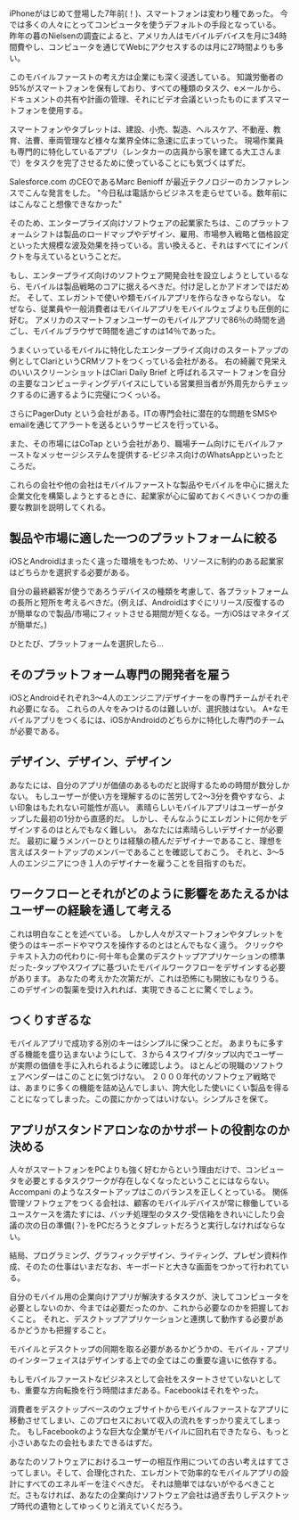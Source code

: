 ## 
iPhoneがはじめて登場した7年前(！)、スマートフォンは変わり種であった。
今では多くの人々にとってコンピュータを使うデフォルトの手段となっている。
昨年の暮のNielsenの調査によると、アメリカ人はモバイルデバイスを月に34時間費やし、コンピュータを通じてWebにアクセスするのは月に27時間よりも多い。

このモバイルファーストの考え方は企業にも深く浸透している。
知識労働者の95%がスマートフォンを保有しており、すべての種類のタスク、eメールから、ドキュメントの共有や計画の管理、それにビデオ会議といったものにまずスマートフォンを使用する。

スマートフォンやタブレットは、建設、小売、製造、ヘルスケア、不動産、教育、法曹、車両管理など様々な業界全体に急速に広まっていった。
現場作業員も専門的に特化しているアプリ（レンタカーの店員から家を建てる大工さんまで）をタスクを完了させるために使っていることにも気づくはずだ。

Salesforce.com のCEOであるMarc Benioff が最近テクノロジーのカンファレンスでこんな発言をした。
"今日私は電話からビジネスを走らせている。数年前にはこんなこと想像できなかった"

そのため、エンタープライズ向けソフトウェアの起業家たちは、このプラットフォームシフトは製品のロードマップやデザイン、雇用、市場参入戦略と価格設定といった大規模な波及効果を持っている。言い換えると、それはすべてにインパクトを与えているということだ。


もし、エンタープライズ向けのソフトウェア開発会社を設立しようとしているなら、モバイルは製品戦略のコアに据えるべきだ。付け足しとかアドオンではだめだ。
そして、エレガントで使いや類モバイルアプリを作らなきゃならない。
なぜなら、従業員や一般消費者はモバイルアプリをモバイルウェブよりも圧倒的に好む。
アメリカのスマートフォンユーザーのモバイルアプリで86％の時間を過ごし、モバイルブラウザで時間を過ごすのは14％であった。

うまくいっているモバイルに特化したエンタープライズ向けのスタートアップの例としてClariというCRMソフトをつくっている会社がある。
右の綺麗で見栄えのいいスクリーンショットはClari Daily Brief と呼ばれるスマートフォンを自分の主要なコンピューティングデバイスにしている営業担当者が外周先からチェックするのに適するように完璧につくっいる。

さらにPagerDuty という会社がある。ITの専門会社に潜在的な問題をSMSやemailを通じてアラートを送るというサービスを行っている。

また、その市場にはCoTap という会社があり、職場チーム向けにモバイルファーストなメッセージシステムを提供する-ビジネス向けのWhatsAppといったところだ。

これらの会社や他の会社はモバイルファーストな製品やモバイルを中心に据えた企業文化を構築しようとするときに、起業家が心に留めておくべきいくつかの重要な教訓を説明してくれる。

## 製品や市場に適した一つのプラットフォームに絞る
iOSとAndroidはまったく違った環境をもつため、リソースに制約のある起業家はどちらかを選択する必要がある。

自分の最終顧客が使うであろうデバイスの種類を考慮して、各プラットフォームの長所と短所を考えるべきだ。(例えば、Androidはすぐにリリース/反復するのが簡単なので製品/市場にフィットさせる期間が短くなる。一方iOSはマネタイズが簡単だ。)

ひとたび、プラットフォームを選択したら…

## そのプラットフォーム専門の開発者を雇う
iOSとAndroidそれぞれ3〜4人のエンジニア/デザイナーをの専門チームがそれぞれ必要になる。
これらの人々をみつけるのは難しいが、選択肢はない。
A+なモバイルアプリをつくるには、iOSかAndroidのどちらかに特化した専門のチームが必要である。

## デザイン、デザイン、デザイン
あなたには、自分のアプリが価値のあるものだと説得するための時間が数分しかない。
もしユーザーが使い方を理解するのに苦労して2〜3分を費やすなら、よい印象はもたれない可能性が高い。
素晴らしいモバイルアプリはユーザーがタップした最初の1分から直感的だ。
しかし、そんなふうにエレガントに何かをデザインするのはとんでもなく難しい。
あなたには素晴らしいデザイナーが必要だ。
最初に雇うメンバーひとりは経験の積んだデザイナーであること、理想を言えばスタートアップのメンバーであることを確認しておこう。
それと、3〜5人のエンジニアにつき１人のデザイナーを雇うことを目指すのもだ。

## ワークフローとそれがどのように影響をあたえるかはユーザーの経験を通して考える
これは明白なことを述べている。
しかし人々がスマートフォンやタブレットを使うのはキーボードやマウスを操作するのとはとんでもなく違う。
クリックやテキスト入力の代わりに-何十年も企業のデスクトップアプリケーションの標準だった-タップやスワイプに基づいたモバイルワークフローをデザインする必要があります。
あなたの考えかた次第だが、これは恐怖にも開放にもなりうる。
このデザインの製薬を受け入れれば、実現できることに驚くでしょう。

## つくりすぎるな
モバイルアプリで成功する別のキーはシンプルに保つことだ。
あまりもに多すぎる機能を盛り込まないようにして、３から４スワイプ/タップ以内でユーザーが実際の価値を手に入れられるように確認しよう。
ほとんどの現職のソフトウェアベンダーはこのことに気づけない。
２０００年代のソフトウェア戦略では、あまりに多くの機能を詰め込んでしまい、誇大化した使いにくい製品を得ることになってしまった。この罠にかかってはいけない。シンプルさを保て。

## アプリがスタンドアロンなのかサポートの役割なのか決める
人々がスマートフォンをPCよりも強く好むからという理由だけで、コンピュータを必要とするタスクワークが存在しなくなったということにはならない。
Accompani のようなスタートアップはこのバランスを正しくとっている。
関係管理ソフトウェアをつくる会社は、顧客のモバイルデバイスが常に稼働しているユースケースを満たすには、バッチ処理型のタスク-受信箱をきれいにしたり会議の次の日の準備(？)-をPCだろうとタブレットだろうと実行しなければならない。

結局、プログラミング、グラフィックデザイン、ライティング、プレゼン資料作成、そのたの仕事はいまだなお、キーボードと大きな画面をつかって行われている。

自分のモバイル用の企業向けアプリが解決するタスクが、決してコンピュータを必要としないのか、今までは必要だったのか、これから必要なのかを把握しておくこと。
それと、デスクトップアプリケーションと連携して動作する必要があるかどうかも把握すること。

モバイルとデスクトップの同期を取る必要があるかどうかの、モバイル・アプリのインターフェイスはデザインする上での全てはこの重要な違いに依存する。

もしモバイルファーストなビジネスとして会社をスタートさせていないとしても、重要な方向転換を行う時間はまだある。Facebookはそれをやった。

消費者をデスクトップベースのウェブサイトからモバイルファーストなアプリに移動させてしまい、このプロセスにおいて収入の流れをすっかり変えてしまった。
もしFacebookのような巨大な企業がモバイルに回れ右できたなら、もっと小さいあなたの会社もまたできるはずだ。

あなたのソフトウェアにおけるユーザーの相互作用についての古い考えはすてさってしまい。そして、合理化された、エレガントで効率的なモバイルアプリの設計にすべてのエネルギーを注ぐべきだ。
それは簡単ではないがやるべきことだ。さもなければ、あなたの企業向けソフトウェア会社は過ぎ去りしデスクトップ時代の遺物としてゆっくりと消えていくだろう。








































